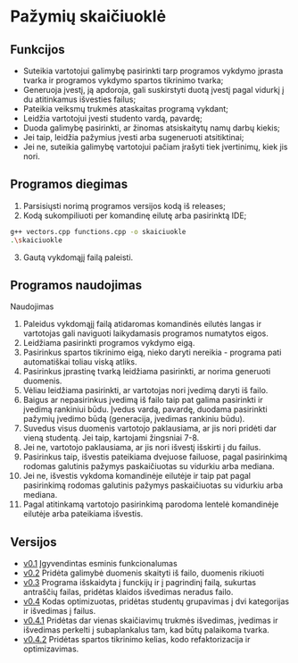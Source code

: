 # Pažymių skaičiuoklė

## Funkcijos
* Suteikia vartotojui galimybę pasirinkti tarp programos vykdymo įprasta tvarka ir programos vykdymo spartos tikrinimo tvarka;
* Generuoja įvestį, ją apdoroja, gali suskirstyti duotą įvestį pagal vidurkį į du atitinkamus išvesties failus;
* Pateikia veiksmų trukmės ataskaitas programą vykdant;
* Leidžia vartotojui įvesti studento vardą, pavardę;
* Duoda galimybę pasirinkti, ar žinomas atsiskaitytų namų darbų kiekis;
* Jei taip, leidžia pažymius įvesti arba sugeneruoti atsitiktinai;
* Jei ne, suteikia galimybę vartotojui pačiam įrašyti tiek įvertinimų, kiek jis nori.

## Programos diegimas
1. Parsisiųsti norimą programos versijos kodą iš releases;
2. Kodą sukompiliuoti per komandinę eilutę arba pasirinktą IDE;
```sh
g++ vectors.cpp functions.cpp -o skaiciuokle
.\skaiciuokle
```
3. Gautą vykdomąjį failą paleisti.
	
## Programos naudojimas
Naudojimas
1. Paleidus vykdomąjį failą atidaromas komandinės eilutės langas ir vartotojas gali naviguoti laikydamasis programos numatytos eigos.
2. Leidžiama pasirinkti programos vykdymo eigą.
3. Pasirinkus spartos tikrinimo eigą, nieko daryti nereikia - programa pati automatiškai toliau viską atliks.
4. Pasirinkus įprastinę tvarką leidžiama pasirinkti, ar norima generuoti duomenis.
6. Vėliau leidžiama pasirinkti, ar vartotojas nori įvedimą daryti iš failo. 
7. Baigus ar nepasirinkus įvedimą iš failo taip pat galima pasirinkti ir įvedimą rankiniui būdu. Įvedus vardą, pavardę, duodama pasirinkti pažymių įvedimo būdą (generacija, įvedimas rankiniu būdu).
8. Suvedus visus duomenis vartotojo paklausiama, ar jis nori pridėti dar vieną studentą. Jei taip, kartojami žingsniai 7-8.
9. Jei ne, vartotojo paklausiama, ar jis nori išvestį išskirti į du failus.
10. Pasirinkus taip, išvestis pateikiama dvejuose failuose, pagal pasirinkimą rodomas galutinis pažymys paskaičiuotas su vidurkiu arba mediana.
11. Jei ne, išvestis vykdoma komandinėje eilutėje ir taip pat pagal pasirinkimą rodomas galutinis pažymys paskaičiuotas su vidurkiu arba mediana.
12. Pagal atitinkamą vartotojo pasirinkimą parodoma lentelė komandinėje eilutėje arba pateikiama išvestis.
	
## Versijos
* [v0.1](https://github.com/gustaz/Pazymys-skaiciuokle/releases/tag/v0.1) Įgyvendintas esminis funkcionalumas
* [v0.2](https://github.com/gustaz/Pazymys-skaiciuokle/releases/tag/v0.2) Pridėta galimybė duomenis skaityti iš failo, duomenis rikiuoti
* [v0.3](https://github.com/gustaz/Pazymys-skaiciuokle/releases/tag/v0.3) Programa išskaidyta į funckijų ir į pagrindinį failą, sukurtas antraščių failas, pridėtas klaidos išvedimas neradus failo.
* [v0.4](https://github.com/gustaz/Pazymys-skaiciuokle/releases/tag/v0.4) Kodas optimizuotas, pridėtas studentų grupavimas į dvi kategorijas ir išvedimas į failus.
* [v0.4.1](https://github.com/gustaz/Pazymys-skaiciuokle/releases/tag/v0.4.1) Pridėtas dar vienas skaičiavimų trukmės išvedimas, įvedimas ir išvedimas perkelti į subaplankalus tam, kad būtų palaikoma tvarka.
* [v0.4.2](https://github.com/gustaz/Pazymys-skaiciuokle/releases/tag/v0.4.2) Pridėtas spartos tikrinimo kelias, kodo refaktorizacija ir optimizavimas.
